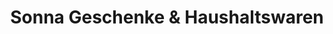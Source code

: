 ---
title: "Sonna Geschenke & Haushaltswaren"
url: /weiden-i-d-opf/sonna-geschenke-und-haushaltswaren/
shop: Andenken
---